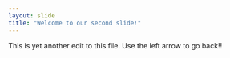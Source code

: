 ```yaml
---
layout: slide
title: "Welcome to our second slide!"
---
```

This is yet another edit to this file.
Use the left arrow to go back!!